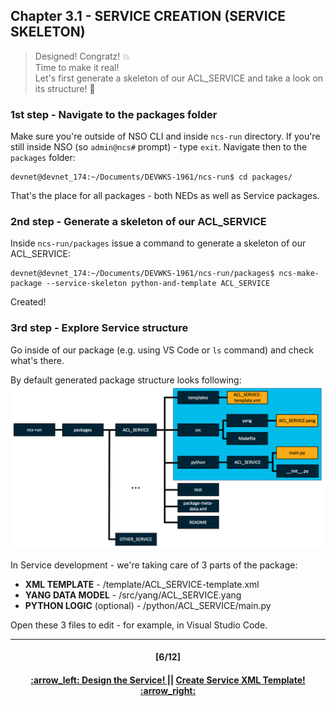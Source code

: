 ## Chapter 3.1 - SERVICE CREATION (SERVICE SKELETON)
> Designed! Congratz! :boom:  
> Time to make it real! <br>
> Let's first generate a skeleton of our ACL_SERVICE and take a look on its structure! :construction_worker:
  

### 1st step - Navigate to the packages folder
Make sure you're outside of NSO CLI and inside `ncs-run` directory. If you're still inside NSO (so `admin@ncs#` prompt) - type `exit`.
Navigate then to the `packages` folder:
```
devnet@devnet_174:~/Documents/DEVWKS-1961/ncs-run$ cd packages/
```
That's the place for all packages - both NEDs as well as Service packages.

### 2nd step - Generate a skeleton of our ACL_SERVICE
Inside `ncs-run/packages` issue a command to generate a skeleton of our ACL_SERVICE:
```
devnet@devnet_174:~/Documents/DEVWKS-1961/ncs-run/packages$ ncs-make-package --service-skeleton python-and-template ACL_SERVICE
```
Created! 

### 3rd step - Explore Service structure
Go inside of our package (e.g. using VS Code or `ls` command) and check what's there.

By default generated package structure looks following:
<img src="/readme/fulltopo.png"></img>

In Service development - we're taking care of 3 parts of the package:  
- <b>XML TEMPLATE</b> - /template/ACL_SERVICE-template.xml  
- <b>YANG DATA MODEL</b> - /src/yang/ACL_SERVICE.yang    
- <b>PYTHON LOGIC</b> (optional) - /python/ACL_SERVICE/main.py  

Open these 3 files to edit - for example, in Visual Studio Code.

---
<h4 align="center">[6/12]</h4>
<h4 align="center"> <a href="/readme/4.md"> :arrow_left: Design the Service! </a> || <a href="/readme/5a.md"> Create Service XML Template! :arrow_right: </a> </h4>
